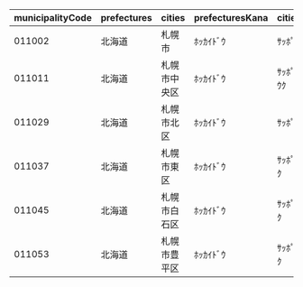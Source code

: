 | municipalityCode | prefectures | cities       | prefecturesKana | citiesKana               | 
| ---------------- | ----------- | ------------ | --------------- | ------------------------ | 
| 011002           | 北海道      | 札幌市       | ﾎｯｶｲﾄﾞｳ  | ｻｯﾎﾟﾛｼ             | 
| 011011           | 北海道      | 札幌市中央区 | ﾎｯｶｲﾄﾞｳ  | ｻｯﾎﾟﾛｼﾁｭｳｵｳｸ | 
| 011029           | 北海道      | 札幌市北区   | ﾎｯｶｲﾄﾞｳ  | ｻｯﾎﾟﾛｼｷﾀｸ       | 
| 011037           | 北海道      | 札幌市東区   | ﾎｯｶｲﾄﾞｳ  | ｻｯﾎﾟﾛｼﾋｶﾞｼｸ   | 
| 011045           | 北海道      | 札幌市白石区 | ﾎｯｶｲﾄﾞｳ  | ｻｯﾎﾟﾛｼｼﾛｲｼｸ   | 
| 011053           | 北海道      | 札幌市豊平区 | ﾎｯｶｲﾄﾞｳ  | ｻｯﾎﾟﾛｼﾄﾖﾋﾗｸ   | 
